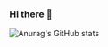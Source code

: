 ### Hi there 👋

![Anurag's GitHub stats](https://github-readme-stats.vercel.app/api?username=mybiggold@naver.com&show_icons=true&theme=radical)
<!--
**jeongwookkim/jeongwookkim** is a ✨ _special_ ✨ repository because its `README.md` (this file) appears on your GitHub profile.

Here are some ideas to get you started:

- 🔭 I’m currently working on ...
- 🌱 I’m currently learning ...
- 👯 I’m looking to collaborate on ...
- 🤔 I’m looking for help with ...
- 💬 Ask me about ...
- 📫 How to reach me: ...
- 😄 Pronouns: ...
- ⚡ Fun fact: ...
-->
